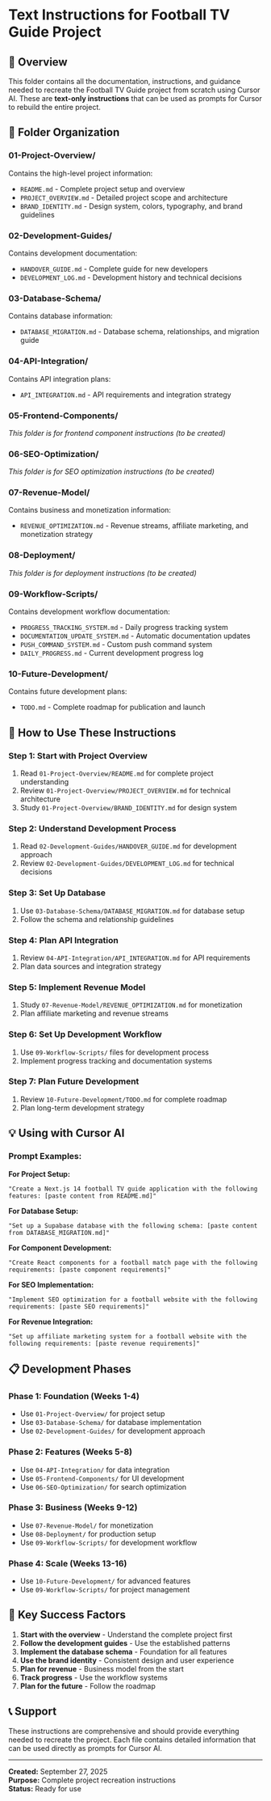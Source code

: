 # Text Instructions for Football TV Guide Project

## 🎯 Overview

This folder contains all the documentation, instructions, and guidance needed to recreate the Football TV Guide project from scratch using Cursor AI. These are **text-only instructions** that can be used as prompts for Cursor to rebuild the entire project.

## 📁 Folder Organization

### **01-Project-Overview/**
Contains the high-level project information:
- `README.md` - Complete project setup and overview
- `PROJECT_OVERVIEW.md` - Detailed project scope and architecture
- `BRAND_IDENTITY.md` - Design system, colors, typography, and brand guidelines

### **02-Development-Guides/**
Contains development documentation:
- `HANDOVER_GUIDE.md` - Complete guide for new developers
- `DEVELOPMENT_LOG.md` - Development history and technical decisions

### **03-Database-Schema/**
Contains database information:
- `DATABASE_MIGRATION.md` - Database schema, relationships, and migration guide

### **04-API-Integration/**
Contains API integration plans:
- `API_INTEGRATION.md` - API requirements and integration strategy

### **05-Frontend-Components/**
*This folder is for frontend component instructions (to be created)*

### **06-SEO-Optimization/**
*This folder is for SEO optimization instructions (to be created)*

### **07-Revenue-Model/**
Contains business and monetization information:
- `REVENUE_OPTIMIZATION.md` - Revenue streams, affiliate marketing, and monetization strategy

### **08-Deployment/**
*This folder is for deployment instructions (to be created)*

### **09-Workflow-Scripts/**
Contains development workflow documentation:
- `PROGRESS_TRACKING_SYSTEM.md` - Daily progress tracking system
- `DOCUMENTATION_UPDATE_SYSTEM.md` - Automatic documentation updates
- `PUSH_COMMAND_SYSTEM.md` - Custom push command system
- `DAILY_PROGRESS.md` - Current development progress log

### **10-Future-Development/**
Contains future development plans:
- `TODO.md` - Complete roadmap for publication and launch

## 🚀 How to Use These Instructions

### **Step 1: Start with Project Overview**
1. Read `01-Project-Overview/README.md` for complete project understanding
2. Review `01-Project-Overview/PROJECT_OVERVIEW.md` for technical architecture
3. Study `01-Project-Overview/BRAND_IDENTITY.md` for design system

### **Step 2: Understand Development Process**
1. Read `02-Development-Guides/HANDOVER_GUIDE.md` for development approach
2. Review `02-Development-Guides/DEVELOPMENT_LOG.md` for technical decisions

### **Step 3: Set Up Database**
1. Use `03-Database-Schema/DATABASE_MIGRATION.md` for database setup
2. Follow the schema and relationship guidelines

### **Step 4: Plan API Integration**
1. Review `04-API-Integration/API_INTEGRATION.md` for API requirements
2. Plan data sources and integration strategy

### **Step 5: Implement Revenue Model**
1. Study `07-Revenue-Model/REVENUE_OPTIMIZATION.md` for monetization
2. Plan affiliate marketing and revenue streams

### **Step 6: Set Up Development Workflow**
1. Use `09-Workflow-Scripts/` files for development process
2. Implement progress tracking and documentation systems

### **Step 7: Plan Future Development**
1. Review `10-Future-Development/TODO.md` for complete roadmap
2. Plan long-term development strategy

## 💡 Using with Cursor AI

### **Prompt Examples:**

**For Project Setup:**
```
"Create a Next.js 14 football TV guide application with the following features: [paste content from README.md]"
```

**For Database Setup:**
```
"Set up a Supabase database with the following schema: [paste content from DATABASE_MIGRATION.md]"
```

**For Component Development:**
```
"Create React components for a football match page with the following requirements: [paste component requirements]"
```

**For SEO Implementation:**
```
"Implement SEO optimization for a football website with the following requirements: [paste SEO requirements]"
```

**For Revenue Integration:**
```
"Set up affiliate marketing system for a football website with the following requirements: [paste revenue requirements]"
```

## 📋 Development Phases

### **Phase 1: Foundation (Weeks 1-4)**
- Use `01-Project-Overview/` for project setup
- Use `03-Database-Schema/` for database implementation
- Use `02-Development-Guides/` for development approach

### **Phase 2: Features (Weeks 5-8)**
- Use `04-API-Integration/` for data integration
- Use `05-Frontend-Components/` for UI development
- Use `06-SEO-Optimization/` for search optimization

### **Phase 3: Business (Weeks 9-12)**
- Use `07-Revenue-Model/` for monetization
- Use `08-Deployment/` for production setup
- Use `09-Workflow-Scripts/` for development workflow

### **Phase 4: Scale (Weeks 13-16)**
- Use `10-Future-Development/` for advanced features
- Use `09-Workflow-Scripts/` for project management

## 🎯 Key Success Factors

1. **Start with the overview** - Understand the complete project first
2. **Follow the development guides** - Use the established patterns
3. **Implement the database schema** - Foundation for all features
4. **Use the brand identity** - Consistent design and user experience
5. **Plan for revenue** - Business model from the start
6. **Track progress** - Use the workflow systems
7. **Plan for the future** - Follow the roadmap

## 📞 Support

These instructions are comprehensive and should provide everything needed to recreate the project. Each file contains detailed information that can be used directly as prompts for Cursor AI.

---

**Created:** September 27, 2025  
**Purpose:** Complete project recreation instructions  
**Status:** Ready for use
